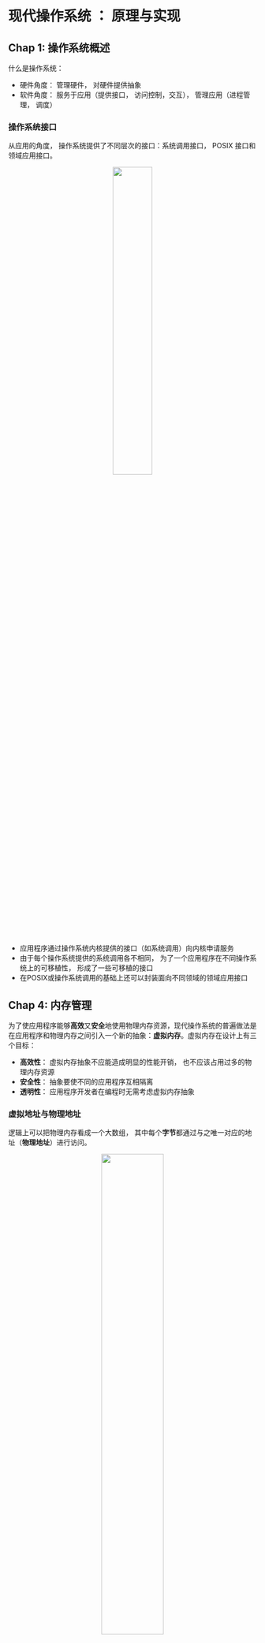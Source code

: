 # 现代操作系统 ： 原理与实现
## Chap 1: 操作系统概述
什么是操作系统：
* 硬件角度： 管理硬件， 对硬件提供抽象
* 软件角度： 服务于应用（提供接口， 访问控制，交互）， 管理应用（进程管理， 调度）

### 操作系统接口
从应用的角度， 操作系统提供了不同层次的接口：系统调用接口， POSIX 接口和领域应用接口。<div align=center><img src="https://raw.githubusercontent.com/Haitau1996/picgo-hosting/master/img/20220512111259.png" width="40%"/></div>  
* 应用程序通过操作系统内核提供的接口（如系统调用）向内核申请服务
* 由于每个操作系统提供的系统调用各不相同， 为了一个应用程序在不同操作系统上的可移植性， 形成了一些可移植的接口
* 在POSIX或操作系统调用的基础上还可以封装面向不同领域的领域应用接口

## Chap 4: 内存管理
为了使应用程序能够**高效**又**安全**地使用物理内存资源，现代操作系统的普遍做法是在应用程序和物理内存之间引入一个新的抽象：**虚拟内存**。虚拟内存在设计上有三个目标：
* **高效性**： 虚拟内存抽象不应能造成明显的性能开销， 也不应该占用过多的物理内存资源
* **安全性**： 抽象要使不同的应用程序互相隔离
* **透明性**： 应用程序开发者在编程时无需考虑虚拟内存抽象

### 虚拟地址与物理地址
逻辑上可以把物理内存看成一个大数组， 其中每个**字节**都通过与之唯一对应的地址（**物理地址**）进行访问。<div align=center><img src="https://raw.githubusercontent.com/Haitau1996/picgo-hosting/master/img/20220513104622.png" width="50%"/></div>  
应用程序使用虚拟地址访问存储在内存中的数据和代码，执行过程中， CPU 会将虚拟地址转换为物理地址（**地址翻译**），通过后者访问物理内存。  
**内存管理单元**(Memory Management Unit, MMU)负责虚拟地址到物理地址的转换，为了加速地址翻译的过程， 现代CPU都引人了**转址旁路缓存**（Translation Lookaside Buffer, TLB）， 它是 MMU 内部的单元。  

MMU 主要机制有两种：**分段机制**和**分页机制**。
* 分段机制下, 操作系统以“段”的形式管理、分配内存。应用程序的虚拟地址空间由若干个**不同大小的段**，比如代码段、数据段等， 组成。 MMU 会查询**段表**得到段对应的区域。
  * 段表存储着一个虚拟地址空间中每一个分段的信息，包括起始地址和段长
  * 虚拟地址由两部分组成：**段号**和**偏移量**
  * MMU首先通过**段表基址寄存器**找到段表的位置，结合段号得到段的起始位置， 加上偏移量得到物理地址<div align=center><img src="https://raw.githubusercontent.com/Haitau1996/picgo-hosting/master/img/20220513164302.png" width="60%"/></div>
  * 这种方式容易导致在物理内存上出现**外部碎片**
* 分页机制基本思想是将应用程序的虚拟地址空间**划分成连续的、等长的虚拟页**，同时物理内存也被划分成连续的、等长的物理页帧。两者页长固定且相等，很方便为每个应用程序够造**页表**
  * 虚拟地址由两个部分构成：**虚拟页号** 和 **偏移量**
  * 页表起始地址存放在**页表基地址寄存器**中
## Chap 6: 操作系统调度
操作系统调度的目的是在有限的资源上， 通过对多个程序执行过程的管理， 尽可能满足系统和应用的指标(等待响应时间、完成时间、资源利用率、吞吐率...)。  
系统中的调度有很多类别，如 任务调度， I/O 调度，内存调度。这里主要关心的是任务调度， **进程是资源隔离的单位， 并不是执行的单位**， 一个进程可以有多个线程， 这些线程可以在不同的 CPU 核心上并行的地执行， 因此**线程才是调度器的调度对象**， Linux 中通常用==任务==(task)来描述线程。  
一般调度器通过维护==运行队列==(run queue) 的方式来管理任务， 它并非一定是一个 FIFO 队列（Linux 调度器使用红黑树实现）， 任务在触发一定条件会停止执行：
* 时间片耗尽
* 发起了 I/O 请求， 在 I/O 返回前不会继续执行
* 任务主动停止执行或者进入睡眠
* 任务被系统中断打断， 系统优先处理中断而暂缓执行

调度器设计的问题主要有两类：
* 调度器怎样做出决策？ 可以理解为调度指标是什么，如何考虑
* 调度器如何做出符合预期的决策

### 调度机制
进程可能处于不同的状态， 包括 **新生，就绪，运行， 阻塞**和**终止**。进程调度器根据职责不同分为长期、中期和短期调度。  
* 即使用户已经向操作系统提交了执行某个程序的请求，系统可能也不会立即处理该请求， 这个决策是由系统中的**长期调度**负责， 它像一个阀门，用于限制系统中真正被短期调度管理的进程数量，避免短期调度的开销过大。
* 当某个进程创建并被设置为 ready 之后， 就会由**短期调度**进一步管理该进程， 具体而言它主要负责进程在预备状态-运行状态-阻塞状态间的转换。
* 长期调度限制了进程数量， 但是使用内存仍然可能超过系统中内存总量， 这时候要由**中期调度**来负责， 它实际上是换页机制的—部分。<div align=center><img src="https://raw.githubusercontent.com/Haitau1996/picgo-hosting/master/img/20220511123051.png" width="70%"/></div>

### 单核调度策略


#### 调度指标
用户对于不同场景有不同的预期，常用的指标有几种类型：
* 与性能相关的**吞吐量,周转时间， 响应时间**
* 非性能指标 **公平性， 资源利用率**
* 特定场景的需求， 如终端设备的**能耗**， 实时任务的**实时性**

有的调度指标是和使用场景相关的：
* 有一类被称为批处理任务，如机器学习的训练， 执行时无需与用户交互，其目标就是尽可能快地完成,主要调度指标是任务处理的**吞吐量**（单位时间内处理的任务数量）尽可能高，调度需要让任务的**周转时间**（任务从被发起直至执行结束所需的时间）尽量短。  
* 计算机也要执行很多**交互式任务**， 如程序调试， 用户关心的是自己的请求（例如自己敲击键盘的输入）能否及时被处理， 这时候需要的是**响应时间**(任务从被发起直至第—次向用户返回输出以响应用户所需的时间)足够短，使用户获得良好的体验。  
* 在车载系统中， 系统还会被用于处理有截止时间要求的**实时任务**，在系统保证实时任务执行结果正确的同时，调度还必须让实时任务在截止时间前完成，即满足**实时性**。  
* 移动设备上的操作系统则尽可能降低**能耗**。  

而有的指标是所有场景共有的， 调度器应该尽可能地保证系统资源被充分利用，提高**资源利用率**； 在通常情况下, 应保证每个任务都有执行的可能, 即满足**公平性**; 调度器做出决策的时延应尽可能短, 降低**调度开销**。
### 调度机制

## Chap 8: 同步
并行处理同—任务意味着对共享资源的并发访问，为了保证共享资源状态的正确性,需要正确地在这些子任务之间进行同步。为此抽象出同步原语(synchronization primitive) 供开发者使用， 在单核中因为存在线程切换也存在多个线程之间同步的需求。
### 互斥锁
在生产者-消费者模型中， 如果两个线程同时写入缓冲区， 就会导致数据覆盖：**这种正确性依赖于特定执行顺序的情况被称为竞争冒险(race hazard)**。  
最直接的避免办法就是**确保同一时刻只有一个线程能够对缓冲区进行操作**， 又被称为 **互斥访问**(mutual exclusion), 而保证互斥访问共享资源的代码区域被称为**临界区**(critical section), 如何通过设计协议来保证互斥访问临界区的问题就称 **临界区问题**。需要设计一个协议来保证临界区的互斥性：<div align=center><img src="https://i.imgur.com/7tIqaeI.png" width="35%"/></div>  
设计的算法应该满足以下条件：
1. **互斥访问**:在同一时刻最多只有—个线程可以执们临界区
2. **有限等待**:当一个线程申请进人临界区之后，必须在有限的时间内获得许可并进入临界区，不能无限等待。
3. **空闲让迸**:当没有线程在执行临界区代码时， 必须在申请进人临界区的线程中选择一个线程，允许其执行临界区代码，保证程序执了的进展。

#### 硬件实现:互斥锁
在单核环境中， 我们可以通过关闭中断来解决临界区问题， 关闭中断**意味着当前执行的线程不会被其他线程抢占**。在多核环境中， 关闭中断并不能阻塞其他核心中正在运行的线程(恐龙书： 消息要传递到所有处理器，传递会延迟进入临界区，并降低系统效率)， 因此在多核环境中， 关闭中断依旧存在临界区问题。

#### 软件实现： 皮特森算法
皮特森算法中有全局数组 flag 和全局变量 turn,<font color=pink>这里的代码中都是将 turn 设置为对方而非自己</font>,否则会出现两个线程同时进入临界区的情况。<div align=center><img src="https://i.imgur.com/Ch9PGt5.png" width="70%"/></div>
皮特森算法只能适用于访存操作严格按照程序顺序执行的情况， 现代体系结构为了性能会允许访存操作的乱序执行， 无法使用皮特森算法。 

#### 软硬件协同： 使用原子操作实现互斥锁
我们还可以利用硬件提供的**原子操作**（atomic operation）设计新的软件算法来解决临界区问题。原子操作指的是不可被打断的—个或一系列操作，比较常见的有比较与置换(Compare And Swap, CAS)、拿取并累加(Fetch And Add, FAA) 等。